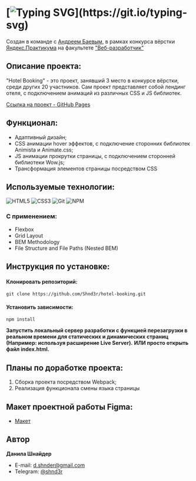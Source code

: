 # [![Typing SVG](https://readme-typing-svg.demolab.com?font=Fira+Code&size=30&pause=1000&width=435&lines=Проект:+"Hotel+Booking")](https://git.io/typing-svg)
Создан в команде с [Андреем Баевым](https://github.com/mimoyo), в рамках конкурса вёрстки [Яндекс.Практикума](https://practicum.yandex.ru/) на факультете ["Веб-разработчик"](https://practicum.yandex.ru/web/)

## Описание проекта:
"Hotel Booking" - это проект, занявший 3 место в конкурсе вёрстки, среди других 20 участников. Сам проект представляет собой лендинг отеля, с подключением анимаций из различных СSS и JS библиотек.

[Ссылка на проект - GitHub Pages](https://shnd3r.github.io/hotel-booking/ "Сайт проекта Hotel Booking") 

## Функционал:
- Адаптивный дизайн;
- CSS анимации hover эффектов, с подключение сторонних библиотек Animista и Animate.css;
- JS анимации прокрутки страницы, с подключением сторонней библиотеки Wow.js;
- Трансформация элементов страницы посредством CSS

## Используемые технологии:
![HTML5](https://img.shields.io/badge/html5-%23E34F26.svg?style=for-the-badge&logo=html5&logoColor=white) 
![CSS3](https://img.shields.io/badge/css3-%231572B6.svg?style=for-the-badge&logo=css3&logoColor=white)
![Git](https://img.shields.io/badge/git-%23F05033.svg?style=for-the-badge&logo=git&logoColor=white)
![NPM](https://img.shields.io/badge/NPM-%23CB3837.svg?style=for-the-badge&logo=npm&logoColor=white)

### С применением:
* Flexbox
* Grid Layout
* BEM Methodology
* File Structure and File Paths (Nested BEM)

## Инструкция по установке: 
#### Клонировать репозиторий:
```
git clone https://github.com/Shnd3r/hotel-booking.git
```
#### Установить зависимости:
```
npm install
```
**Запустить локальный сервер разработки с функцией перезагрузки в реальном времени для статических и динамических страниц (Например: используя расширение Live Server).**
**ИЛИ просто открыть файл index.html.**

## Планы по доработке проекта:
1. Сборка проекта посредством Webpack;
2. Реализация функционала смены языка страницы

## Макет проектной работы Figma:
- [Макет](https://www.figma.com/file/fUtEsAUkM11D4VyV5xnivB/HotelBooking?node-id=0%3A1&t=oP3kQyg0wMdki4g7-0)
  
## Автор

**Данила Шнайдер**

- E-mail: [d.shnder@gmail.com](mailto:d.shnder@gmail.com)
- Telegram: [@shnd3r](https://t.me/shnd3r)

